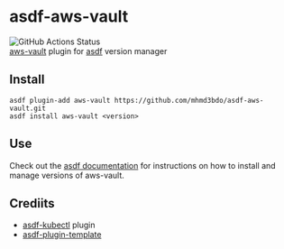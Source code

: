 # asdf-aws-vault
![GitHub Actions Status](https://github.com/mhmd3bdo/asdf-aws-vault/workflows/Main%20workflow/badge.svg?branch=main)  
[aws-vault](https://github.com/ByteNess/aws-vault) plugin for [asdf](https://github.com/asdf-vm/asdf) version manager

## Install

```
asdf plugin-add aws-vault https://github.com/mhmd3bdo/asdf-aws-vault.git
asdf install aws-vault <version>
```

## Use

Check out the [asdf documentation](https://asdf-vm.com/guide/getting-started.html#_5-install-a-version) for instructions on how to install and manage versions of aws-vault.

## Crediits

- [asdf-kubectl](https://github.com/asdf-community/asdf-kubectl) plugin
- [asdf-plugin-template](https://github.com/asdf-vm/asdf-plugin-template)
